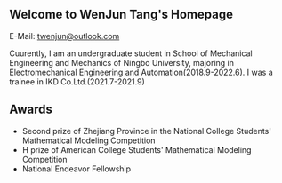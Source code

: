 ## Welcome to WenJun Tang's Homepage

E-Mail: [twenjun@outlook.com](twenjun@outlook.com)

Cuurently, I am an undergraduate student in School of Mechanical Engineering and Mechanics of Ningbo University, majoring in Electromechanical Engineering and Automation(2018.9-2022.6).
I was a trainee in IKD Co.Ltd.(2021.7-2021.9)



## Awards
- Second prize of Zhejiang Province in the National College Students' Mathematical Modeling Competition
- H prize of American College Students' Mathematical Modeling Competition
- National Endeavor Fellowship




